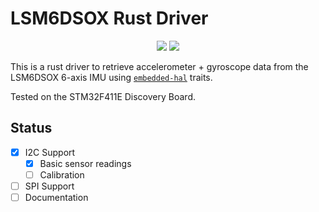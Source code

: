 # LSM6DSOX Rust Driver

<div align="center">
    <img src="https://img.shields.io/badge/Rust-black?style=for-the-badge&logo=rust&logoColor=#E57324"/> 
    <img src="https://img.shields.io/badge/license-MIT-blue" (https://github.co/KavinTheG/LSM6DSOX-Embedded-Rust-Driver/blob/main/LICENSE-MIT) />
</div>

This is a rust driver to retrieve accelerometer + gyroscope data from the LSM6DSOX 6-axis IMU using [`embedded-hal`](https://github.com/japaric/embedded-hal) traits. 

Tested on the STM32F411E Discovery Board.

## Status
- [x] I2C Support 
    - [x] Basic sensor readings
    - [ ] Calibration
- [ ] SPI Support
- [ ] Documentation
